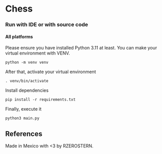# Chess

### Run with IDE or with source code
#### All platforms

Please ensure you have installed Python 3.11 at least. You can make your virtual environment with VENV.

```shell
python -m venv venv
```

After that, activate your virtual environment

```shell
. venv/bin/activate
```

Install dependencies

```shell
pip install -r requirements.txt
```

Finally, execute it

```shell
python3 main.py
```

## References


Made in Mexico with <3 by RZEROSTERN. 